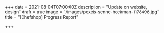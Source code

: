 +++
date = 2021-08-04T07:00:00Z
description = "Update on website, design"
draft = true
image = "/images/pexels-senne-hoekman-1178498.jpg"
title = "[Chefshop] Progress Report"

+++
